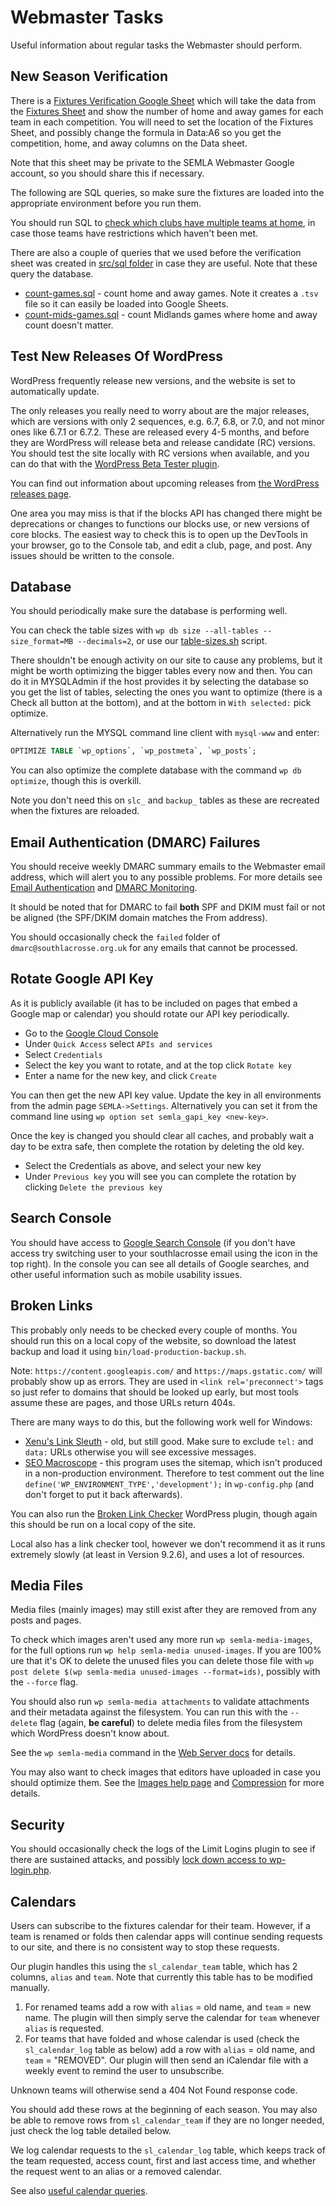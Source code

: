 # Webmaster Tasks

Useful information about regular tasks the Webmaster should perform.

## New Season Verification

There is a [Fixtures Verification Google Sheet](https://docs.google.com/spreadsheets/d/11LgFqD4acY9KPVCZQqu9i9PYwPC6qdfF3pHbhUncxb0/edit?usp=sharing) which will take the data from the [Fixtures Sheet](fixtures-sheet-format.md) and show the number of home and away games for each team in each competition. You will need to set the location of the Fixtures Sheet, and possibly change the formula in Data:A6 so you get the competition, home, and away columns on the Data sheet.

Note that this sheet may be private to the SEMLA Webmaster Google account, so you should share this if necessary.

The following are SQL queries, so make sure the fixtures are loaded into the appropriate environment before you run them.

You should run SQL to [check which clubs have multiple teams at home](../src/sql/multiple-teams-at-home.sql), in case those teams have restrictions which haven't been met.

There are also a couple of queries that we used before the verification sheet was created in [src/sql folder](../src/sql/) in case they are useful. Note that these query the database.

* [count-games.sql](../src/sql/count-games.sql) - count home and away games. Note it creates a `.tsv` file so it can easily be loaded into Google Sheets.
* [count-mids-games.sql](../src/sql/count-mids-games.sql) - count Midlands games where home and away count doesn't matter.

## Test New Releases Of WordPress

WordPress frequently release new versions, and the website is set to automatically update.

The only releases you really need to worry about are the major releases, which are versions with only 2 sequences, e.g. 6.7, 6.8, or 7.0, and not minor ones like 6.7.1 or 6.7.2. These are released every 4-5 months, and before they are WordPress will release beta and release candidate (RC) versions. You should test the site locally with RC versions when available, and you can do that with the [WordPress Beta Tester plugin](development-plugins.md#wordpress-beta-tester).

You can find out information about upcoming releases from [the WordPress releases page](https://wordpress.org/news/category/releases/).

One area you may miss is that if the blocks API has changed there might be deprecations or changes to functions our blocks use, or new versions of core blocks. The easiest way to check this is to open up the DevTools in your browser, go to the Console tab, and edit a club, page, and post. Any issues should be written to the console.

## Database

You should periodically make sure the database is performing well.

You can check the table sizes with `wp db size --all-tables --size_format=MB --decimals=2`, or use our [table-sizes.sh](../bin/table-sizes.sh) script.

There shouldn't be enough activity on our site to cause any problems, but it might be worth optimizing the bigger tables every now and then. You can do it in MYSQLAdmin if the host provides it by selecting the database so you get the list of tables, selecting the ones you want to optimize (there is a Check all button at the bottom), and at the bottom in `With selected:` pick optimize.

Alternatively run the MYSQL command line client with `mysql-www` and enter:

```SQL
OPTIMIZE TABLE `wp_options`, `wp_postmeta`, `wp_posts`;
```

You can also optimize the complete database with the command `wp db optimize`, though this is overkill.

Note you don't need this on `slc_` and `backup_` tables as these are recreated when the fixtures are reloaded.

## Email Authentication (DMARC) Failures

You should receive weekly DMARC summary emails to the Webmaster email address, which will alert you to any possible problems. For more details see [Email Authentication](setting-up-server.md#email-authentication) and [DMARC Monitoring](setting-up-server.md#dmarc-monitoring).

It should be noted that for DMARC to fail **both** SPF and DKIM must fail or not be aligned (the SPF/DKIM domain matches the From address).

You should occasionally check the `failed` folder of `dmarc@southlacrosse.org.uk` for any emails that cannot be processed.

## Rotate Google API Key

As it is publicly available (it has to be included on pages that embed a Google map or calendar) you should rotate our API key periodically.

* Go to the [Google Cloud Console](https://console.cloud.google.com/)
* Under `Quick Access` select `APIs and services`
* Select `Credentials`
* Select the key you want to rotate, and at the top click `Rotate key`
* Enter a name for the new key, and click `Create`

You can then get the new API key value. Update the key in all environments from the admin page `SEMLA->Settings`. Alternatively you can set it from the command line using `wp option set semla_gapi_key <new-key>`.

Once the key is changed you should clear all caches, and probably wait a day to be extra safe, then complete the rotation by deleting the old key.

* Select the Credentials as above, and select your new key
* Under `Previous key` you will see you can complete the rotation by clicking `Delete the previous key`

## Search Console

You should have access to [Google Search Console](https://search.google.com/search-console?resource_id=sc-domain:southlacrosse.org.uk) (if you don't have access try switching user to your southlacrosse email using the icon in the top right). In the console you can see all details of Google searches, and other useful information such as mobile usability issues.

## Broken Links

This probably only needs to be checked every couple of months. You should run this on a local copy of the website, so download the latest backup and load it using `bin/load-production-backup.sh`.

Note: `https://content.googleapis.com/` and `https://maps.gstatic.com/` will probably show up as errors. They are used in `<link rel='preconnect'>` tags so just refer to domains that should be looked up early, but most tools assume these are pages, and those URLs return 404s.

There are many ways to do this, but the following work well for Windows:

* [Xenu's Link Sleuth](http://home.snafu.de/tilman/xenulink.html) - old, but still good. Make sure to exclude `tel:` and `data:` URLs otherwise you will see excessive messages.
* [SEO Macroscope](https://nazuke.github.io/SEOMacroscope/blog/) - this program uses the sitemap, which isn't produced in a non-production environment. Therefore to test comment out the line `define('WP_ENVIRONMENT_TYPE','development');` in `wp-config.php` (and don't forget to put it back afterwards).

You can also run the [Broken Link Checker](https://wordpress.org/plugins/broken-link-checker/) WordPress plugin, though again this should be run on a local copy of the site.

Local also has a link checker tool, however we don't recommend it as it runs extremely slowly (at least in Version 9.2.6), and uses a lot of resources.

## Media Files

Media files (mainly images) may still exist after they are removed from any posts and pages.

To check which images aren't used any more run `wp semla-media-images`, for the full options run `wp help semla-media unused-images`. If you are 100% ure that it's OK to delete the unused files you can delete those file with `wp post delete $(wp semla-media unused-images --format=ids)`, possibly with the `--force` flag.

You should also run `wp semla-media attachments` to validate attachments and their metadata against the filesystem. You can run this with the `--delete` flag (again, **be careful**) to delete media files from the filesystem which WordPress doesn't know about.

See the `wp semla-media` command in the [Web Server docs](web-server.md#semla-wp-cli-commands) for details.

You may also want to check images that editors have uploaded in case you should optimize them. See the [Images help page](https://south-lacrosse.github.io/wp-help/images.html) and [Compression](developer-info.md#compression) for more details.

## Security

You should occasionally check the logs of the Limit Logins plugin to see if there are sustained attacks, and possibly [lock down access to wp-login.php](web-server.md#restricting-access-to-wordpress-login).

## Calendars

Users can subscribe to the fixtures calendar for their team. However, if a team is renamed or folds then calendar apps will continue sending requests to our site, and there is no consistent way to stop these requests.

Our plugin handles this using the `sl_calendar_team` table, which has 2 columns, `alias` and `team`. Note that currently this table has to be modified manually.

1. For renamed teams add a row with `alias` = old name, and `team` = new name. The plugin will then simply serve the calendar for `team` whenever `alias` is requested.
1. For teams that have folded and whose calendar is used (check the `sl_calendar_log` table as below) add a row with `alias` = old name, and `team` = "REMOVED". Our plugin will then send an iCalendar file with a weekly event to remind the user to unsubscribe.

Unknown teams will otherwise send a 404 Not Found response code.

You should add these rows at the beginning of each season. You may also be able to remove rows from `sl_calendar_team` if they are no longer needed, just check the log table detailed below.

We log calendar requests to the `sl_calendar_log` table, which keeps track of the team requested, access count, first and last access time, and whether the request went to an alias or a removed calendar.

See also [useful calendar queries](../src/sql/calendars.sql).
